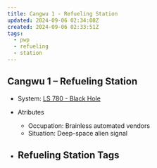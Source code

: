 ```yaml
---
title: Cangwu 1 - Refueling Station
updated: 2024-09-06 02:34:08Z
created: 2024-09-06 02:33:51Z
tags:
  - pwp
  - refueling
  - station
---
```


## Cangwu 1 &ndash; Refueling Station

- System: [LS 780 - Black Hole](../../../Gaming/StarsWithoutNumber/PiratesWithoutPlunder/LS%20780%20-%20Black%20Hole.md)

- Atributes
	- Occupation: Brainless automated vendors
	- Situation: Deep-space alien signal

- Refueling Station Tags
	- 